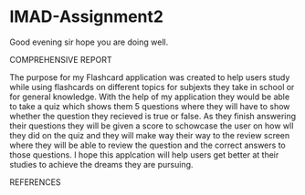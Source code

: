 # IMAD-Assignment2

Good evening sir hope you are doing well.

COMPREHENSIVE REPORT

The purpose for my Flashcard application was created to help users study while using flashcards on different topics for subjexts they take in school or for general knowledge. With the help of my application they would be able to take a quiz which shows them 5 questions where they will have to show whether the question they recieved is true or false. As they finish answering their questions they will be given a score to schowcase the user on how wll they did on the quiz and they will make way their way to the review screen where they will be able to review the question and the correct answers to those questions. I hope this applcation will help users get better at their studies to achieve the dreams they are pursuing. 

REFERENCES

